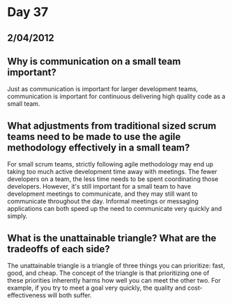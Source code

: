 # Day 37
## __2/04/2012__

## Why is communication on a small team important?
Just as communication is important for larger development teams, communication is important for continuous delivering high quality code as a small team. 

## What adjustments from traditional sized scrum teams need to be made to use the agile methodology effectively in a small team?
For small scrum teams, strictly following agile methodology may end up taking too much active development time away with meetings. The fewer developers on a team, the less time needs to be spent coordinating those developers. However, it's still important for a small team to have development meetings to communicate, and they may still want to communicate throughout the day. Informal meetings or messaging applications can both speed up the need to communicate very quickly and simply.

## What is the unattainable triangle? What are the tradeoffs of each side?
The unattainable triangle is a triangle of three things you can prioritize: fast, good, and cheap. The concept of the triangle is that prioritizing one of these priorities inherently harms how well you can meet the other two. For example, if you try to meet a goal very quickly, the quality and cost-effectiveness will both suffer.